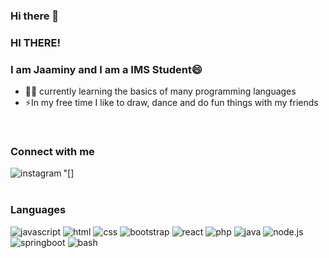 ### Hi there 👋

<!--
**Jjaaminy/Jjaaminy** is a ✨ _special_ ✨ repository because its `README.md` (this file) appears on your GitHub profile.

Here are some ideas to get you started:

- 🔭 I’m currently working on ...
- 🌱 I’m currently learning ...
- 👯 I’m looking to collaborate on ...
- 🤔 I’m looking for help with ...
- 💬 Ask me about ...
- 📫 How to reach me: ...
- 😄 Pronouns: ...
- ⚡ Fun fact: ...
-->

### HI THERE! 
### I am Jaaminy and I am a IMS Student😄 
- 👨‍💻 currently learning the basics of many programming languages
- ⚡In my free time I like to draw, dance and do fun things with my friends
<br>


### Connect with me
"[<img align="left" alt="instagram"
src="https://img.shields.io/endpoint?label=instagram&logo=instagram&url=https%3A%2F%2Fwww.bing.com%2Fimages%2Fsearch%3Fview%3DdetailV2%26ccid%3D33zGKWSM%26id%3D8DC5F6340F18E6EC90231831D93A6DDB8C3ADA28%26thid%3DOIP.33zGKWSM37gKuCmK4b20LQHaHa%26mediaurl%3Dhttps%253a%252f%252flibrary.kissclipart.com%252f20190202%252fobw%252fkissclipart-instagram-clipart-instagram-font-76bdac439c07df99.png%26cdnurl%3Dhttps%253a%252f%252fth.bing.com%252fth%252fid%252fR.df7cc629648cdfb80ab8298ae1bdb42d%253frik%253dKNo6jNttOtkxGA%2526pid%253dImgRaw%2526r%253d0%26exph%3D900%26expw%3D900%26q%3Dinstagram%2Blogo%26simid%3D608037193178431525%26FORM%3DIRPRST%26ck%3DBCE99EF4FC46AA5FA035F5DC9EB0E2BD%26selectedIndex%3D77" />]
<br>
<br>


### Languages
![javascript](https://img.shields.io/badge/JavaScript-F7DF1E?style=for-the-badge&logo=javascript&logoColor=black)
![html](https://img.shields.io/badge/HTML5-E34F26?style=for-the-badge&logo=html5&logoColor=white)
![css](https://img.shields.io/badge/CSS3-1572B6?style=for-the-badge&logo=css3&logoColor=white)
![bootstrap](https://img.shields.io/badge/Bootstrap-563D7C?style=for-the-badge&logo=bootstrap&logoColor=white)
![react](https://img.shields.io/badge/React-20232A?style=for-the-badge&logo=react&logoColor=61DAFB)
![php](https://img.shields.io/badge/PHP-777BB4?style=for-the-badge&logo=php&logoColor=white)
![java](https://img.shields.io/badge/Java-ED8B00?style=for-the-badge&logo=java&logoColor=white)
![node.js](https://img.shields.io/badge/Node.js-ED8B00?style=for-the-badge&logo=node&logoColor=white)
![springboot](https://img.shields.io/badge/SpringBoot-ED8B00?style=for-the-badge&logo=springboot&logoColor=white)
![bash](https://img.shields.io/badge/Bash-ED8B00?style=for-the-badge&logo=bash&logoColor=white)
<br>
<br>

